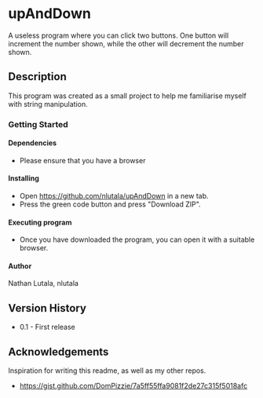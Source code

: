 # upAndDown
A useless program where you can click two buttons. One button will increment the number shown, while the other will decrement the number shown.

## Description
This program was created as a small project to help me familiarise myself with string manipulation. 

### Getting Started

#### Dependencies
* Please ensure that you have a browser

#### Installing
* Open https://github.com/nlutala/upAndDown in a new tab.
* Press the green code button and press "Download ZIP".

#### Executing program
* Once you have downloaded the program, you can open it with a suitable browser.

#### Author
Nathan Lutala, nlutala

## Version History
* 0.1 - First release

## Acknowledgements
Inspiration for writing this readme, as well as my other repos.
* https://gist.github.com/DomPizzie/7a5ff55ffa9081f2de27c315f5018afc

